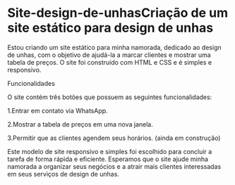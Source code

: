 ﻿# Site-design-de-unhasCriação de um site estático para design de unhas #

Estou criando um site estático para minha namorada, dedicado ao design de unhas, com o objetivo de ajudá-la a marcar clientes e mostrar uma tabela de preços. O site foi construído com HTML e CSS e é simples e responsivo.

Funcionalidades

O site contém três botões que possuem as seguintes funcionalidades:

1.Entrar em contato via WhatsApp.

2.Mostrar a tabela de preços em uma nova janela.

3.Permitir que as clientes agendem seus horários. (ainda em construção)
<p>
Este modelo de site responsivo e simples foi escolhido para concluir a tarefa de forma rápida e eficiente. Esperamos que o site ajude minha namorada a organizar seus negócios e a atrair mais clientes interessadas em seus serviços de design de unhas.</p>
